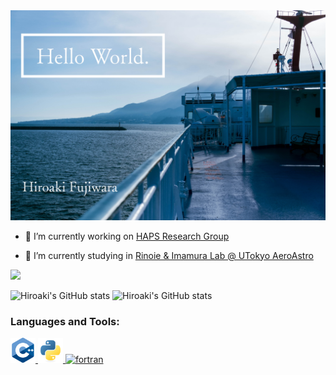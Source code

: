 
<img width="700px" src = "/images/img_1090.jpg">

- 🔭 I’m currently working on [HAPS Research Group](https://ut-hapsrg.studio.site)

- 👯 I’m currently studying in [Rinoie & Imamura Lab @ UTokyo AeroAstro](http://park.itc.u-tokyo.ac.jp/rinoielab/english/index.html)

![](http://github-profile-summary-cards.vercel.app/api/cards/profile-details?username=HiroWW&theme=nord_dark)

<p align="left">
<img alt="Hiroaki's GitHub stats" height="165px" src="https://github-readme-stats-orpin-ten-38.vercel.app/api?username=HiroWW&count_private=true&show_icons=true&include_all_commits=true&theme=nord" />
<img alt="Hiroaki's GitHub stats" height="165px" src="https://github-readme-stats-orpin-ten-38.vercel.app/api/top-langs/?username=HiroWW&layout=compact&theme=nord" />
</p>

### Languages and Tools:

<a href="https://www.w3schools.com/cpp/" target="_blank" rel="noreferrer"> 
  <img src="https://raw.githubusercontent.com/devicons/devicon/master/icons/cplusplus/cplusplus-original.svg" alt="cplusplus" width="40" height="40"/> 
</a> 
<a href="https://www.python.org" target="_blank" rel="noreferrer"> 
  <img src="https://raw.githubusercontent.com/devicons/devicon/master/icons/python/python-original.svg" alt="python" width="40" height="40"/> 
</a> 
<a href="https:/upload.wikimedia.org" target="_blank" rel="noreferrer">
  <img src="https://upload.wikimedia.org/wikipedia/commons/thumb/b/b8/Fortran_logo.svg/1024px-Fortran_logo.svg.png" alt="fortran" width="40" height="40"/>
</a> 

